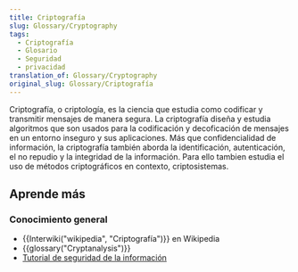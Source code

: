 ```yaml
---
title: Criptografía
slug: Glossary/Cryptography
tags:
  - Criptografía
  - Glosario
  - Seguridad
  - privacidad
translation_of: Glossary/Cryptography
original_slug: Glossary/Criptografía
---
```

Criptografía, o criptología, es la ciencia que estudia como codificar y transmitir mensajes de manera segura. La criptografía diseña y estudia algoritmos que son usados para la codificación y decoficación de mensajes en un entorno inseguro y sus aplicaciones. Más que confidencialidad de información, la criptografía también aborda la identificación, autenticación, el no repudio y la integridad de la información. Para ello tambien estudia el uso de métodos criptográficos en contexto, criptosistemas.

## Aprende más

### Conocimiento general

- {{Interwiki("wikipedia", "Criptografía")}} en Wikipedia
- {{glossary("Cryptanalysis")}}
- [Tutorial de seguridad de la información](/en-US/docs/Web/Security/Information_Security_Basics)

